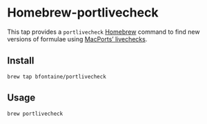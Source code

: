 # Homebrew-portlivecheck

This tap provides a `portlivecheck` [Homebrew](https://brew.sh) command to find
new versions of formulae using [MacPorts’ livechecks][livechecks].

[livechecks]: https://guide.macports.org/chunked/reference.livecheck.html

## Install

    brew tap bfontaine/portlivecheck

## Usage

    brew portlivecheck
